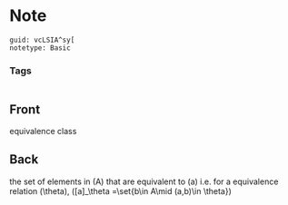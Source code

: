 # Note
```
guid: vcLSIA^sy[
notetype: Basic
```

### Tags
```
```

## Front
equivalence class

## Back
the set of elements in \(A\) that are equivalent to \(a\) i.e. for a equivalence relation \(\theta\), \([a]_\theta =\set{b\in A\mid (a,b)\in \theta}\)
